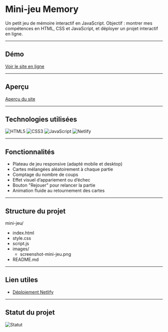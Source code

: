 # Mini-jeu Memory 

Un petit jeu de mémoire interactif en JavaScript.
Objectif : montrer mes compétences en HTML, CSS et JavaScript, et déployer un projet interactif en ligne.

---

## Démo
[Voir le site en ligne](https://mini-jeu.netlify.app)

---

## Aperçu
[Aperçu du site](images/screenshot-mini-jeu.png)

---

## Technologies utilisées
![HTML5](https://img.shields.io/badge/-HTML5-orange?logo=htm15&logoColor=white&style=flat)
![CSS3](https://img.shields.io/badge/-CSS3-blue?logo=css3&logoColor=white&style=flat)
![JavaScript](https://img.shields.io/badge/-JavaScript-yellow?logo=javascript&logoColor=white&style=flat)
![Netlify](https://img.shields.io/badge/-Netlify=00C7B7?logo=netlify&logoColor=white&style=flat)

---

## Fonctionnalités

 - Plateau de jeu responsive (adapté mobile et desktop)
 - Cartes mélangées aléatoirement à chaque partie
 - Comptage du nombre de coups
 - Effet visuel d’appariement ou d’échec
 - Bouton "Rejouer" pour relancer la partie
 - Animation fluide au retournement des cartes
   
---

## Structure du projet

mini-jeu/
- index.html
- style.css
- script.js
- images/
  - screenshot-mini-jeu.png
- README.md

---

## Lien utiles
- [Déploiement Netlify](https://mini-jeu-manon.netlify.app)

---

## Statut du projet
![Statut](https://img.shields.io/badge/Statut-Terminé-brightgreen)
